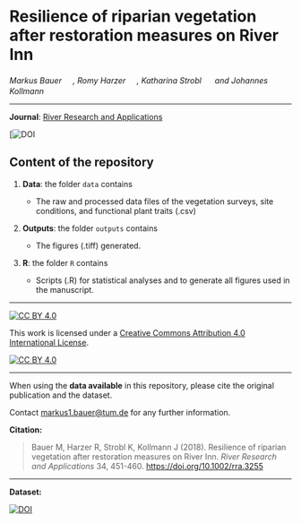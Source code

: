 # Resilience of riparian vegetation after restoration measures on River Inn

_Markus Bauer <a href="https://orcid.org/0000-0001-5372-4174"><img src="https://info.orcid.org/wp-content/uploads/2019/11/orcid_16x16.png" width="16" height = "16"></a>, Romy Harzer <a href="https://orcid.org/0000-0001-9186-5349"><img src="https://info.orcid.org/wp-content/uploads/2019/11/orcid_16x16.png" width="16" height = "16"></a>, Katharina Strobl <a href="https://orcid.org/0000-0002-2380-201X"><img src="https://info.orcid.org/wp-content/uploads/2019/11/orcid_16x16.png" width="16" height = "16"></a> and Johannes Kollmann <a href="https://orcid.org/0000-0002-4990-3636"><img src="https://info.orcid.org/wp-content/uploads/2019/11/orcid_16x16.png" width="16" height = "16"></a>_  

***

**Journal**: [River Research and Applications](https://onlinelibrary.wiley.com/journal/15351467)

[![DOI](https://doi.org/10.1002/rra.3255)

## Content of the repository

1. __Data__: the folder `data` contains  
    * The raw and processed data files of the vegetation surveys, site conditions, and functional plant traits (.csv) 
    
3. __Outputs__: the folder `outputs` contains  
    * The figures (.tiff) generated.
    
4. __R__: the folder `R` contains  
    * Scripts (.R) for statistical analyses and to generate all figures used in the manuscript.

***

[![CC BY 4.0][cc-by-shield]][cc-by]

This work is licensed under a
[Creative Commons Attribution 4.0 International License][cc-by].

[![CC BY 4.0][cc-by-image]][cc-by]

[cc-by]: http://creativecommons.org/licenses/by/4.0/
[cc-by-image]: https://i.creativecommons.org/l/by/4.0/88x31.png
[cc-by-shield]: https://img.shields.io/badge/License-CC%20BY%204.0-lightgrey.svg

***

When using the __data available__ in this repository, please cite the original publication and the dataset.  

Contact markus1.bauer@tum.de for any further information.  

**Citation:**

> Bauer M, Harzer R, Strobl K, Kollmann J (2018). Resilience of riparian vegetation after restoration measures on River Inn. _River Research and Applications_ 34, 451-460. https://doi.org/10.1002/rra.3255

***
**Dataset:**

[![DOI](https://zenodo.org/badge/321384746.svg)](https://zenodo.org/badge/latestdoi/321384746)
